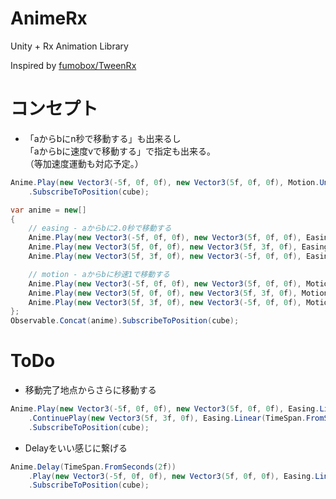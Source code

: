 # AnimeRx
Unity + Rx Animation Library

Inspired by [fumobox/TweenRx](https://github.com/fumobox/TweenRx)

# コンセプト

- 「aからbにn秒で移動する」も出来るし  
「aからbに速度vで移動する」で指定も出来る。  
（等加速度運動も対応予定。）

```csharp
Anime.Play(new Vector3(-5f, 0f, 0f), new Vector3(5f, 0f, 0f), Motion.Uniform(1f))
    .SubscribeToPosition(cube);
```

```csharp
var anime = new[]
{
    // easing - aからbに2.0秒で移動する
    Anime.Play(new Vector3(-5f, 0f, 0f), new Vector3(5f, 0f, 0f), Easing.Linear(TimeSpan.FromSeconds(2f))),
    Anime.Play(new Vector3(5f, 0f, 0f), new Vector3(5f, 3f, 0f), Easing.Linear(TimeSpan.FromSeconds(2f))),
    Anime.Play(new Vector3(5f, 3f, 0f), new Vector3(-5f, 0f, 0f), Easing.Linear(TimeSpan.FromSeconds(2f))),

    // motion - aからbに秒速1で移動する
    Anime.Play(new Vector3(-5f, 0f, 0f), new Vector3(5f, 0f, 0f), Motion.Uniform(1f)),
    Anime.Play(new Vector3(5f, 0f, 0f), new Vector3(5f, 3f, 0f), Motion.Uniform(1f)),
    Anime.Play(new Vector3(5f, 3f, 0f), new Vector3(-5f, 0f, 0f), Motion.Uniform(1f)),
};
Observable.Concat(anime).SubscribeToPosition(cube);
```

# ToDo

- 移動完了地点からさらに移動する

```csharp
Anime.Play(new Vector3(-5f, 0f, 0f), new Vector3(5f, 0f, 0f), Easing.Linear(TimeSpan.FromSeconds(2f)))
    .ContinuePlay(new Vector3(5f, 3f, 0f), Easing.Linear(TimeSpan.FromSeconds(2f))
    .SubscribeToPosition(cube);
```

- Delayをいい感じに繋げる

```csharp
Anime.Delay(TimeSpan.FromSeconds(2f))
    .Play(new Vector3(-5f, 0f, 0f), new Vector3(5f, 0f, 0f), Easing.Linear(TimeSpan.FromSeconds(2f)))
    .SubscribeToPosition(cube);
```
